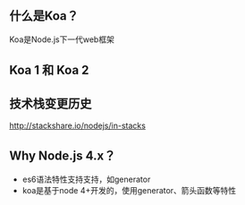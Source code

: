 ## 什么是Koa？

Koa是Node.js下一代web框架

## Koa 1 和 Koa 2



## 技术栈变更历史

http://stackshare.io/nodejs/in-stacks


## Why Node.js 4.x？

- es6语法特性支持支持，如generator
- koa是基于node 4+开发的，使用generator、箭头函数等特性
